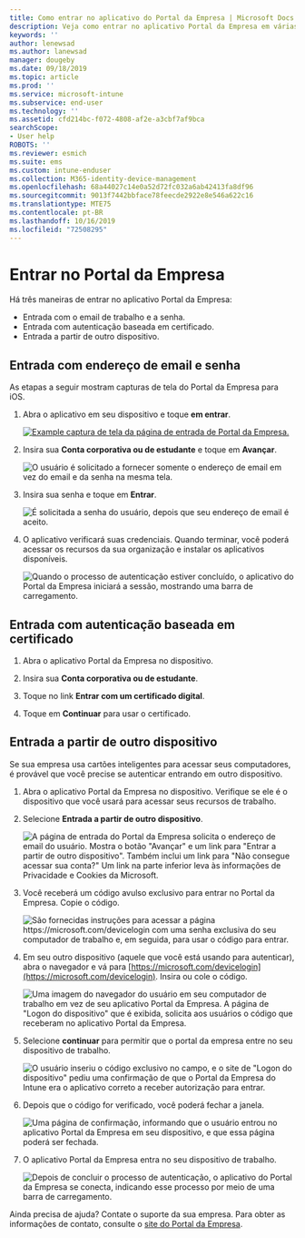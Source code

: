 ```yaml
---
title: Como entrar no aplicativo do Portal da Empresa | Microsoft Docs
description: Veja como entrar no aplicativo Portal da Empresa em várias plataformas.
keywords: ''
author: lenewsad
ms.author: lanewsad
manager: dougeby
ms.date: 09/18/2019
ms.topic: article
ms.prod: ''
ms.service: microsoft-intune
ms.subservice: end-user
ms.technology: ''
ms.assetid: cfd214bc-f072-4808-af2e-a3cbf7af9bca
searchScope:
- User help
ROBOTS: ''
ms.reviewer: esmich
ms.suite: ems
ms.custom: intune-enduser
ms.collection: M365-identity-device-management
ms.openlocfilehash: 68a44027c14e0a52d72fc032a6ab42413fa8df96
ms.sourcegitcommit: 9013f7442bbface78feecde2922e8e546a622c16
ms.translationtype: MTE75
ms.contentlocale: pt-BR
ms.lasthandoff: 10/16/2019
ms.locfileid: "72508295"
---
```

# <a name="sign-in-to-company-portal"></a>Entrar no Portal da Empresa  

Há três maneiras de entrar no aplicativo Portal da Empresa:

* Entrada com o email de trabalho e a senha.  
* Entrada com autenticação baseada em certificado.  
* Entrada a partir de outro dispositivo.    


## <a name="sign-in-with-your-email-address-and-password"></a>Entrada com endereço de email e senha
As etapas a seguir mostram capturas de tela do Portal da Empresa para iOS.  

1. Abra o aplicativo em seu dispositivo e toque **em entrar**.  

   [![Example captura de tela da página de entrada de Portal da Empresa. ](/intune-user-help/media/intune-ios-cp-signin-1908.png)](/intune-user-help/media/intune-ios-cp-signin-lightbox-1908.png#lightbox)  


2. Insira sua **Conta corporativa ou de estudante** e toque em **Avançar**.

   ![O usuário é solicitado a fornecer somente o endereço de email em vez do email e da senha na mesma tela.](/intune-user-help/media/cp_ios_aad_signin_after_1804_002.png)

3. Insira sua senha e toque em **Entrar**.

   ![É solicitada a senha do usuário, depois que seu endereço de email é aceito.](/intune-user-help/media/cp_ios_aad_signin_after_1804_003.png)

4. O aplicativo verificará suas credenciais. Quando terminar, você poderá acessar os recursos da sua organização e instalar os aplicativos disponíveis.  

   ![Quando o processo de autenticação estiver concluído, o aplicativo do Portal da Empresa iniciará a sessão, mostrando uma barra de carregamento.](/intune-user-help/media/cp_ios_aad_signin_after_1804_004.png)

## <a name="sign-in-with-certificate-based-authentication"></a>Entrada com autenticação baseada em certificado

1. Abra o aplicativo Portal da Empresa no dispositivo.  

2. Insira sua **Conta corporativa ou de estudante**.  

3. Toque no link **Entrar com um certificado digital**.  

4. Toque em **Continuar** para usar o certificado.  

## <a name="sign-in-from-another-device"></a>Entrada a partir de outro dispositivo

Se sua empresa usa cartões inteligentes para acessar seus computadores, é provável que você precise se autenticar entrando em outro dispositivo.  

1. Abra o aplicativo Portal da Empresa no dispositivo. Verifique se ele é o dispositivo que você usará para acessar seus recursos de trabalho.       

1. Selecione **Entrada a partir de outro dispositivo**.  

   ![A página de entrada do Portal da Empresa solicita o endereço de email do usuário.  Mostra o botão "Avançar" e um link para "Entrar a partir de outro dispositivo". Também inclui um link para "Não consegue acessar sua conta?" Um link na parte inferior leva às informações de Privacidade e Cookies da Microsoft.](/intune-user-help/media/cp_ios_aad_signin_after_1804_005.png)

2. Você receberá um código avulso exclusivo para entrar no Portal da Empresa. Copie o código.

   ![São fornecidas instruções para acessar a página https://microsoft.com/devicelogin com uma senha exclusiva do seu computador de trabalho e, em seguida, para usar o código para entrar.](/intune-user-help/media/cp_ios_aad_signin_after_1804_006.png)

3. Em seu outro dispositivo (aquele que você está usando para autenticar), abra o navegador e vá para [https://microsoft.com/devicelogin](https://microsoft.com/devicelogin). Insira ou cole o código.  

   ![Uma imagem do navegador do usuário em seu computador de trabalho em vez de seu aplicativo Portal da Empresa. A página de "Logon do dispositivo" que é exibida, solicita aos usuários o código que receberam no aplicativo Portal da Empresa.](/intune/media/cp_ios_aad_signin_from_another_device_after_1704_004.png)

4. Selecione __continuar__ para permitir que o portal da empresa entre no seu dispositivo de trabalho.   

   ![O usuário inseriu o código exclusivo no campo, e o site de "Logon do dispositivo" pediu uma confirmação de que o Portal da Empresa do Intune era o aplicativo correto a receber autorização para entrar.](/intune/media/cp_ios_aad_signin_from_another_device_after_1704_005.png)

5. Depois que o código for verificado, você poderá fechar a janela.  

   ![Uma página de confirmação, informando que o usuário entrou no aplicativo Portal da Empresa em seu dispositivo, e que essa página poderá ser fechada.](/intune/media/cp_ios_aad_signin_from_another_device_after_1704_006.png)

6. O aplicativo Portal da Empresa entra no seu dispositivo de trabalho.  

   ![Depois de concluir o processo de autenticação, o aplicativo do Portal da Empresa se conecta, indicando esse processo por meio de uma barra de carregamento.](/intune-user-help/media/cp_ios_aad_signin_after_1804_007.png)

Ainda precisa de ajuda? Contate o suporte da sua empresa. Para obter as informações de contato, consulte o [site do Portal da Empresa](https://go.microsoft.com/fwlink/?linkid=2010980).  
